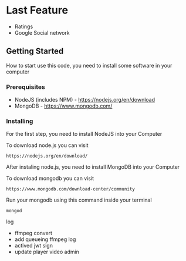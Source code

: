 # Last Feature
- Ratings
- Google Social network


## Getting Started
How to start use this code, you need to install some software in your computer

### Prerequisites

- NodeJS (includes NPM) - https://nodejs.org/en/download
- MongoDB - https://www.mongodb.com/


### Installing
For the first step, you need to install NodeJS into your Computer

To download node.js you can visit 
```
https://nodejs.org/en/download/
```

After instaling node.js, you need to install MongoDB into your Computer

To download mongodb you can visit
```
https://www.mongodb.com/download-center/community
```

Run your mongodb using this command inside your terminal
```
mongod
```

log
- ffmpeg convert
- add queueing ffmpeg log
- actived jwt sign
- update player video admin